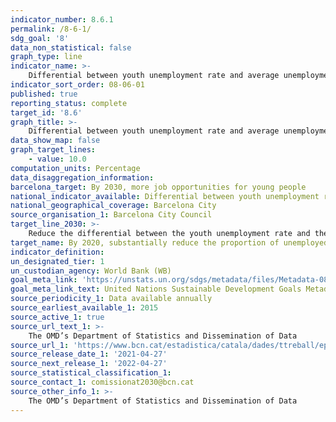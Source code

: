 ```yaml
---
indicator_number: 8.6.1
permalink: /8-6-1/
sdg_goal: '8'
data_non_statistical: false
graph_type: line
indicator_name: >-
    Differential between youth unemployment rate and average unemployment rate
indicator_sort_order: 08-06-01
published: true
reporting_status: complete
target_id: '8.6'
graph_title: >-
    Differential between youth unemployment rate and average unemployment rate
data_show_map: false
graph_target_lines:
    - value: 10.0
computation_units: Percentage
data_disaggregation_information: 
barcelona_target: By 2030, more job opportunities for young people
national_indicator_available: Differential between youth unemployment rate and average unemployment rate
national_geographical_coverage: Barcelona City
source_organisation_1: Barcelona City Council
target_line_2030: >-
    Reduce the differential between the youth unemployment rate and the average unemployment rate to less than 10.0%
target_name: By 2020, substantially reduce the proportion of unemployed young people who are not studying or receiving training
indicator_definition:
un_designated_tier: 1
un_custodian_agency: World Bank (WB)
goal_meta_link: 'https://unstats.un.org/sdgs/metadata/files/Metadata-08-06-01.pdf'
goal_meta_link_text: United Nations Sustainable Development Goals Metadata (pdf 894kB)
source_periodicity_1: Data available annually
source_earliest_available_1: 2015
source_active_1: true
source_url_text_1: >-
    The OMD’s Department of Statistics and Dissemination of Data
source_url_1: 'https://www.bcn.cat/estadistica/catala/dades/ttreball/epa/epa/pind/evtaglo.htm'
source_release_date_1: '2021-04-27'
source_next_release_1: '2022-04-27'
source_statistical_classification_1: 
source_contact_1: comissionat2030@bcn.cat
source_other_info_1: >-
    The OMD’s Department of Statistics and Dissemination of Data
---
```


